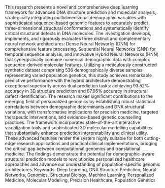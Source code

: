 This research presents a novel and comprehensive deep learning framework for advanced DNA structure prediction and molecular analysis, strategically integrating multidimensional demographic variables with sophisticated sequence-based genomic features to accurately predict three-dimensional structural conformations and systematically identify critical structural defects in DNA molecules. The investigation develops, implements, and rigorously evaluates three distinct and complementary neural network architectures: Dense Neural Networks (DNN) for comprehensive feature processing, Sequential Neural Networks (SNN) for temporal sequence analysis, and innovative Hybrid Neural Networks (HNN) that synergistically combine numerical demographic data with complex sequence-derived molecular features.
Utilizing a meticulously constructed synthetic dataset comprising 536 demographically diverse samples representing varied population genetics, this study achieves remarkable predictive performance with the hybrid architecture demonstrating exceptional superiority across dual prediction tasks: achieving 93.52% accuracy in 3D structure prediction and 87.96% accuracy in structural defect identification. The research makes significant contributions to the emerging field of personalized genomics by establishing robust statistical correlations between demographic determinants and DNA structural variations, with transformative implications for precision medicine, targeted therapeutic interventions, and evidence-based genetic counselling practices.
The framework incorporates state-of-the-art interactive visualization tools and sophisticated 3D molecular modelling capabilities that substantially enhance prediction interpretability and clinical utility. These advanced features render the system highly suitable for both cutting-edge research applications and practical clinical implementations, bridging the critical gap between computational genomics and translational medicine. The findings demonstrate the potential for demographic-aware structural prediction models to revolutionize personalized healthcare approaches and advance our understanding of population-specific genomic architectures.
Keywords: Deep Learning, DNA Structure Prediction, Neural Networks, Genomics, Structural Biology, Machine Learning, Personalized Medicine, Molecular Modelling, Precision Healthcare, Population Genetics
